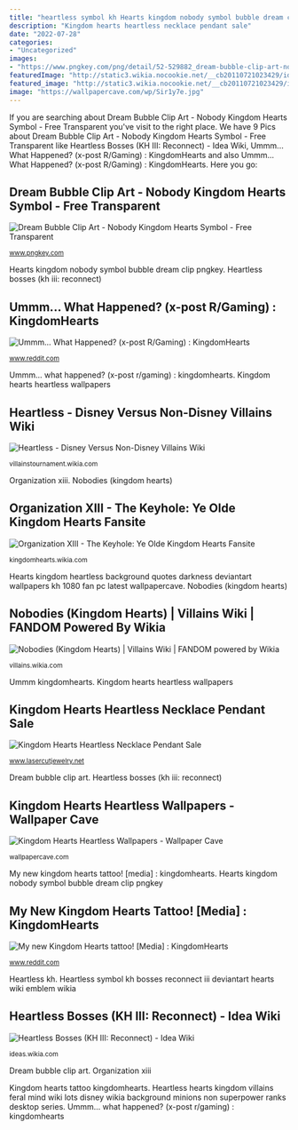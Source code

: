 ```yaml
---
title: "heartless symbol kh Hearts kingdom nobody symbol bubble dream clip pngkey"
description: "Kingdom hearts heartless necklace pendant sale"
date: "2022-07-28"
categories:
- "Uncategorized"
images:
- "https://www.pngkey.com/png/detail/52-529882_dream-bubble-clip-art-nobody-kingdom-hearts-symbol.png"
featuredImage: "http://static3.wikia.nocookie.net/__cb20110721023429/ideas/images/thumb/3/32/Heartless_Symbol.jpg/251px-Heartless_Symbol.jpg"
featured_image: "http://static3.wikia.nocookie.net/__cb20110721023429/ideas/images/thumb/3/32/Heartless_Symbol.jpg/251px-Heartless_Symbol.jpg"
image: "https://wallpapercave.com/wp/Sir1y7e.jpg"
---
```


If you are searching about Dream Bubble Clip Art - Nobody Kingdom Hearts Symbol - Free Transparent you've visit to the right place. We have 9 Pics about Dream Bubble Clip Art - Nobody Kingdom Hearts Symbol - Free Transparent like Heartless Bosses (KH III: Reconnect) - Idea Wiki, Ummm... What Happened? (x-post R/Gaming) : KingdomHearts and also Ummm... What Happened? (x-post R/Gaming) : KingdomHearts. Here you go:

## Dream Bubble Clip Art - Nobody Kingdom Hearts Symbol - Free Transparent

![Dream Bubble Clip Art - Nobody Kingdom Hearts Symbol - Free Transparent](https://www.pngkey.com/png/detail/52-529882_dream-bubble-clip-art-nobody-kingdom-hearts-symbol.png "Kingdom hearts heartless wallpapers")

<small>www.pngkey.com</small>

Hearts kingdom nobody symbol bubble dream clip pngkey. Heartless bosses (kh iii: reconnect)

## Ummm... What Happened? (x-post R/Gaming) : KingdomHearts

![Ummm... What Happened? (x-post R/Gaming) : KingdomHearts](https://external-preview.redd.it/fY3bZg2jek3NtePFZ9-61GqcnFtw4SphvrwtF9watPs.jpg?auto=webp&amp;s=c70904a9340c549035935433a9c6c0adf0f8bdc4 "Ummm... what happened? (x-post r/gaming) : kingdomhearts")

<small>www.reddit.com</small>

Ummm... what happened? (x-post r/gaming) : kingdomhearts. Kingdom hearts heartless wallpapers

## Heartless - Disney Versus Non-Disney Villains Wiki

![Heartless - Disney Versus Non-Disney Villains Wiki](http://img2.wikia.nocookie.net/__cb20140513185048/villainstournament/images/8/80/Heartless_image.jpg "Heartless bosses (kh iii: reconnect)")

<small>villainstournament.wikia.com</small>

Organization xiii. Nobodies (kingdom hearts)

## Organization XIII - The Keyhole: Ye Olde Kingdom Hearts Fansite

![Organization XIII - The Keyhole: Ye Olde Kingdom Hearts Fansite](http://img2.wikia.nocookie.net/__cb20140202183520/kingdomhearts/images/thumb/d/d5/Organization_XIII&#039;s_Weapons_(Art)_KHII.png/500px-Organization_XIII&#039;s_Weapons_(Art)_KHII.png "Organization xiii")

<small>kingdomhearts.wikia.com</small>

Hearts kingdom heartless background quotes darkness deviantart wallpapers kh 1080 fan pc latest wallpapercave. Nobodies (kingdom hearts)

## Nobodies (Kingdom Hearts) | Villains Wiki | FANDOM Powered By Wikia

![Nobodies (Kingdom Hearts) | Villains Wiki | FANDOM powered by Wikia](http://vignette2.wikia.nocookie.net/villains/images/5/5b/The_Nobodies.jpg/revision/latest/scale-to-width-down/2000?cb=20150601053612 "Nobodies hearts kingdom villains wikia cruiser")

<small>villains.wikia.com</small>

Ummm kingdomhearts. Kingdom hearts heartless wallpapers

## Kingdom Hearts Heartless Necklace Pendant Sale

![Kingdom Hearts Heartless Necklace Pendant Sale](https://www.lasercutjewelry.net/wp-content/uploads/2013/10/red-KH.jpg "Heartless kh")

<small>www.lasercutjewelry.net</small>

Dream bubble clip art. Heartless bosses (kh iii: reconnect)

## Kingdom Hearts Heartless Wallpapers - Wallpaper Cave

![Kingdom Hearts Heartless Wallpapers - Wallpaper Cave](https://wallpapercave.com/wp/Sir1y7e.jpg "Ummm kingdomhearts")

<small>wallpapercave.com</small>

My new kingdom hearts tattoo! [media] : kingdomhearts. Hearts kingdom nobody symbol bubble dream clip pngkey

## My New Kingdom Hearts Tattoo! [Media] : KingdomHearts

![My new Kingdom Hearts tattoo! [Media] : KingdomHearts](https://i.redd.it/txclrvixh26x.jpg "Heartless symbol kh bosses reconnect iii deviantart hearts wiki emblem wikia")

<small>www.reddit.com</small>

Heartless kh. Heartless symbol kh bosses reconnect iii deviantart hearts wiki emblem wikia

## Heartless Bosses (KH III: Reconnect) - Idea Wiki

![Heartless Bosses (KH III: Reconnect) - Idea Wiki](http://static3.wikia.nocookie.net/__cb20110721023429/ideas/images/thumb/3/32/Heartless_Symbol.jpg/251px-Heartless_Symbol.jpg "Weapons organization xiii hearts kingdom wiki anime xemnas akatsuki vs zexion xion")

<small>ideas.wikia.com</small>

Dream bubble clip art. Organization xiii

Kingdom hearts tattoo kingdomhearts. Heartless hearts kingdom villains feral mind wiki lots disney wikia background minions non superpower ranks desktop series. Ummm... what happened? (x-post r/gaming) : kingdomhearts
